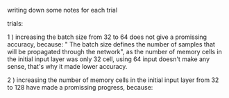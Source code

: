 writing down some notes for each trial

trials: 

1 ) increasing the batch size from 32 to 64 does not give a promissing accuracy, because:
 " The batch size defines the number of samples that will be propagated through the network", as the number of memory cells in the initial input layer was only 32 cell, using 64 input doesn't make any sense, that's why it made lower accuracy.

 2 ) increasing the number of memory cells in the initial input layer from 32 to 128 have made a promissing progress, because:
